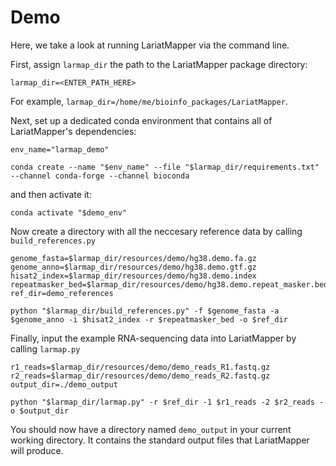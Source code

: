 # Demo
Here, we take a look at running LariatMapper via the command line. 

First, assign `larmap_dir` the path to the LariatMapper package directory:

	larmap_dir=<ENTER_PATH_HERE>

For example, `larmap_dir=/home/me/bioinfo_packages/LariatMapper`. 

Next, set up a dedicated conda environment that contains all of LariatMapper's dependencies:

	env_name="larmap_demo"

	conda create --name "$env_name" --file "$larmap_dir/requirements.txt" --channel conda-forge --channel bioconda

and then activate it:

	conda activate "$demo_env"

Now create a directory with all the neccesary reference data by calling `build_references.py` 

	genome_fasta=$larmap_dir/resources/demo/hg38.demo.fa.gz
	genome_anno=$larmap_dir/resources/demo/hg38.demo.gtf.gz
	hisat2_index=$larmap_dir/resources/demo/hg38.demo.index
	repeatmasker_bed=$larmap_dir/resources/demo/hg38.demo.repeat_masker.bed.gz
	ref_dir=demo_references

	python "$larmap_dir/build_references.py" -f $genome_fasta -a $genome_anno -i $hisat2_index -r $repeatmasker_bed -o $ref_dir

Finally, input the example RNA-sequencing data into LariatMapper by calling `larmap.py`

	r1_reads=$larmap_dir/resources/demo/demo_reads_R1.fastq.gz
	r2_reads=$larmap_dir/resources/demo/demo_reads_R2.fastq.gz
	output_dir=./demo_output

	python "$larmap_dir/larmap.py" -r $ref_dir -1 $r1_reads -2 $r2_reads -o $output_dir

You should now have a directory named `demo_output` in your current working directory. It contains the standard output files that LariatMapper will produce. 